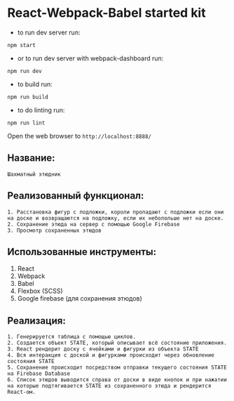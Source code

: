 # React-Webpack-Babel started kit

* to run dev server run:
```
npm start
```

* or to run dev server with webpack-dashboard run:
```
npm run dev
```
* to build run:
```
npm run build
```
* to do linting run:
```
npm run lint
```

Open the web browser to `http://localhost:8888/`

## Название:
	Шахматный этюдник

## Реализованный функционал:
	1. Расстановка фигур с подложки, короли пропадают с подложки если они на доске и возвращаются на подложку, если их неболольше нет на доске.
	2. Сохранение этюда на сервер с помощью Google Firebase
	3. Просмотр сохраненных этюдов

## Использованные инструменты:
   1. React
   2. Webpack
   3. Babel
   4. Flexbox (SCSS)
   5. Google firebase (для сохранения этюдов)

##  Реализация:
	1. Генерируется таблица с помощью циклов.
	2. Создается объект STATE, который описывает всё состояние приложения.
	3. React рендерит доску с ячейками и фигурки из объекта STATE
	4. Вся интеракция с доской и фигурками происходит через обновление состояния STATE
	5. Сохранение происходит посредством отправки текущего состояния STATE на Firebase Database
	6. Список этюдов выводится справа от доски в виде кнопок и при нажатии на которые подтягивается STATE из сохраненного этюда и рендерится React-ом.
